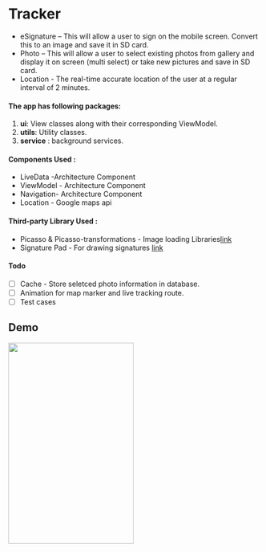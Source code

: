# Tracker
* eSignature – This will allow a user to sign on the mobile screen. Convert this to an image and save it in SD
card.
* Photo – This will allow a user to select existing photos from gallery and display it on screen (multi select)
or take new pictures and save in SD card.
* Location - The real-time accurate location of the user at a regular interval of 2
minutes.

#### The app has following packages:
1. **ui**: View classes along with their corresponding ViewModel.
2. **utils**: Utility classes.
3. **service** : background services.


#### Components Used :
* LiveData -Architecture Component
* ViewModel - Architecture Component
* Navigation- Architecture Component
* Location - Google maps api

#### Third-party Library Used :
* Picasso & Picasso-transformations - Image loading Libraries[link](https://github.com/square/picasso)
* Signature Pad - For drawing signatures [link](https://github.com/gcacace/android-signaturepad)


#### Todo
- [ ] Cache - Store seletced photo information in database. 
- [ ] Animation for map marker and live tracking route.
- [ ] Test cases 

## Demo

<img src="/art/Tracker.gif" width="250" height="400"/>
